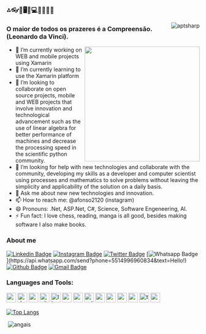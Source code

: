 ### ⁂👓🧮🖥👾💻📲📱🤖😎

<img align="right" src="https://komarev.com/ghpvc/?username=aptsharp&label=Profile%20views&color=green&style=flat" alt="aptsharp" />

### O maior de todos os prazeres é a Compreensão.(Leonardo da Vinci).

<img src="https://user-images.githubusercontent.com/6175226/90264801-05778b00-de28-11ea-8034-bb35cd0ed0db.gif" width="300" align="right">

- 🔭 I’m currently working on WEB and mobile projects using Xamarin
- 🌱 I’m currently learning to use the Xamarin platform
- 👯 I’m looking to collaborate on open source projects, mobile and WEB projects that involve innovation and technological advancement such as the use of linear algebra for better performance of machines and decrease the processing speed in the scientific python community.
- 🤔 I’m looking for help with new technologies and collaborate with the community, developing my skills as a developer and computer scientist using processes and mathematics to solve problems without leaving the simplicity and applicability of the solution on a daily basis.
- 💬 Ask me about new new technologies and innovation.
- 📫 How to reach me: @afonso2120 (instagram)
- 😄 Pronouns: .Net, ASP.Net, C#, Science, Software Engeneering, AI.
- ⚡ Fun fact: I love chess, reading, manga is all good, besides making software I also make books.

### About me

[![Linkedin Badge](https://img.shields.io/badge/-LinkedIn-blue?style=flat-square&logo=Linkedin&logoColor=white&link=https://www.linkedin.com/in/afonso-simao/)](https://www.linkedin.com/in/afonso-simao/)
[![Instagram Badge](https://img.shields.io/badge/-Instagram-red?style=flat-square&logo=Instagram&logoColor=white&link=https://www.instagram.com/afonso2120/)](https://www.instagram.com/afonso2120/)
[![Twitter Badge](https://img.shields.io/badge/-Twitter-DCDCDC?style=flat-square&logo=Twitter&logoColor=blue&link=https://twitter.com/Afonso12149401)](https://twitter.com/Afonso12149401)
[![Whatsapp Badge](https://img.shields.io/badge/-Whatsapp-4CA143?style=flat-square&labelColor=4CA143&logo=whatsapp&logoColor=white&link=https://api.whatsapp.com/send?phone=5514996960834&text=Hello!)](https://api.whatsapp.com/send?phone=5514996960834&text=Hello!)
[![Github Badge](https://img.shields.io/badge/-Github-000?style=flat-square&logo=Github&logoColor=white&link=https://github.com/aptsharp)](https://github.com/aptsharp)
[![Gmail Badge](https://img.shields.io/badge/-Gmail-c14438?style=flat-square&logo=Gmail&logoColor=white&link=mailto:afonso.raffael@gmail.com)](mailto:afonso.raffael@gmail.com)

### Languages and Tools:

<p align="left">
  <img src="https://devicons.github.io/devicon/devicon.git/icons/csharp/csharp-original.svg" alt="csharp" width="25" height="25"/> 
  <img src="https://devicons.github.io/devicon/devicon.git/icons/dot-net/dot-net-original.svg" alt="dot-net" width="25" height="25"/>
  <img src="https://devicons.github.io/devicon/devicon.git/icons/angularjs/angularjs-original.svg" alt="angularjs" width="25" height="25"/>
  <img src="https://www.vectorlogo.zone/logos/git-scm/git-scm-icon.svg" alt="git" width="25" height="25"/>
  <img src="https://devicons.github.io/devicon/devicon.git/icons/linux/linux-original.svg" alt="linux" width="25" height="25"/> 
  <img src="https://devicons.github.io/devicon/devicon.git/icons/mysql/mysql-original-wordmark.svg" alt="mysql" width="25" height="25"/> 
  <img src="https://devicons.github.io/devicon/devicon.git/icons/postgresql/postgresql-original-wordmark.svg" alt="postgresql" width="25" height="25"/> 
  <img src="https://devicons.github.io/devicon/devicon.git/icons/python/python-original.svg" alt="python" width="25" height="25"/> 
  <img src="https://devicons.github.io/devicon/devicon.git/icons/css3/css3-original-wordmark.svg" alt="css3" width="25" height="25"/>
  <img src="https://devicons.github.io/devicon/devicon.git/icons/android/android-original.svg" alt="android" width="25" height="25"/>
  <img src="https://devicons.github.io/devicon/devicon.git/icons/nodejs/nodejs-original.svg" alt="nodejs" width="25" height="25"/> 
  <img src="https://devicons.github.io/devicon/devicon.git/icons/webpack/webpack-original.svg" alt="webpack" width="25" height="25"/> 
  <img src="https://devicons.github.io/devicon/devicon.git/icons/typescript/typescript-original.svg" alt="typescript" width="25" height="25"/>
  <img src="https://devicons.github.io/devicon/devicon.git/icons/amazonwebservices/amazonwebservices-original.svg" alt="amazonwebservices" width="25" height="25"/>  
</p>


[![Top Langs](https://github-readme-stats.vercel.app/api/top-langs/?username=aptsharp&layout=compact)](https://github.com/anuraghazra/github-readme-stats)

<p>&nbsp;<img align="center" src="https://github-readme-stats.vercel.app/api?username=aptsharp&show_icons=true" alt="angais" /></p>
